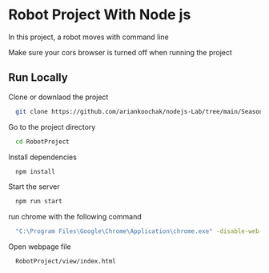 
# Robot Project With Node js

In this project, a robot moves with command line

Make sure your cors browser is turned off when running the project


## Run Locally

Clone or downlaod the project

```bash
  git clone https://github.com/ariankoochak/nodejs-Lab/tree/main/Season%203/RobotProject
```

Go to the project directory

```bash
  cd RobotProject
```

Install dependencies

```bash
  npm install
```

Start the server

```bash
  npm run start
```

run chrome with the following command

```bash
  "C:\Program Files\Google\Chrome\Application\chrome.exe" -disable-web-security -user-data-dir="D:\temp-data"
```

Open webpage file

```bash
  RobotProject/view/index.html
```
